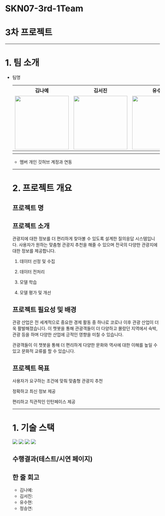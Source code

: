 # SKN07-3rd-1Team

# 3차 프로젝트
--- 
# 1. 팀 소개
- 팀명
  <table>
  <tr>
    <th>김나예</th>
    <th>김서진</th>
    <th>유수현</th>
    <th>정승연</th>
   
  </tr>
  <tr>
    <td><img src="" width="175" height="175"></td>
    <td><img src= "" width="175" height="175"></td>
    <td><img src="" width="175" height="175"></td>
    <td><img src="" width="175" height="175"></td>
  </tr>
  <tr>
    <th></th>
    <th></th>
    <th></th>
    <th></th>
  </tr>
</table>

- 멤버 개인 깃허브 계정과 연동
 
 ---
# 2. 프로젝트 개요

## 프로젝트 명
  
## 프로젝트 소개

관광지에 대한 정보를 더 편리하게 찾아볼 수 있도록 설계한 질의응답 시스템입니다. 사용자가 원하는 맞춤형 관광지 추천을 해줄 수 있으며 전국의 다양한 관광지에 대한 정보를 제공합니다.

1. 데이터 선정 및 수집

2. 데이터 전처리

3. 모델 학습

4. 모델 평가 및 개선 

## 프로젝트 필요성 및 배경
  
관광 산업은 전 세계적으로 중요한 경제 활동 중 하나로 코로나 이후 관광 산업이 더욱 활발해졌습니다. 이 챗봇을 통해 관광객들이 더 다양하고 몰랐던 지역에서 숙박, 관광 등을 하며 다양한 산업에 긍적인 영향을 미칠 수 있습니다.


관광객들이 이 챗봇을 통해 더 편리하게 다양한 문화와 역사에 대한 이해를 높일 수 있고 문화적 교류를 할 수 있습니다.
  

## 프로젝트 목표

사용자가 요구하는 조건에 맞춰 맞춤형 관광지 추천

정확하고 최신 정보 제공
 
편리하고 직관적인 인턴페이스 제공

---
# 1. 기술 스택
<img src="https://img.shields.io/badge/Python-3776AB?style=for-the-badge&logo=Python&logoColor=white"> <img src="https://img.shields.io/badge/streamlit-E34F26?style=for-the-badge&logo=streamlit&logoColor=white"> <img src="https://img.shields.io/badge/openai-412991?style=for-the-badge&logo=openai&logoColor=white"> <img src="https://img.shields.io/badge/langchain-1C3C3C?style=for-the-badge&logo=langchain&logoColor=white">

## 수행결과(테스트/시연 페이지)
 
## 한 줄 회고
- 김나예:
- 김서진:
- 유수현:
- 정승연:
